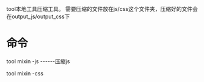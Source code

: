 tool本地工具压缩工具。
需要压缩的文件放在js/css这个文件夹，压缩好的文件会在output_js/output_css下

命令
============================
tool mixin -js   ------压缩js

tool mixin -css